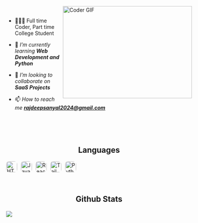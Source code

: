 <div>
<a href="https://github.com/rajdeep-2004"><img alt="Coder GIF" height=250 width=350 src="https://miro.medium.com/max/1360/0*7Q3yvSIv_t0ioJ-Z.gif" align="right" /></a>
<br>

- 👨🏻‍💻 Full time Coder, Part time College Student

- 🌱 _I’m currently learning **Web Development and Python**_

- 👯 _I’m looking to collaborate on **SaaS Projects**_

- 📫 _How to reach me **rajdeepsanyal2024@gmail.com**_
</div

<br>
<br>
<br>
<br>

<h2 align="center" >Languages</h3>

<div style="display: flex; flex-wrap: wrap; gap: 10px; align-items: center;">
  <img src="https://img.shields.io/badge/html5-%23E34F26.svg?style=flat&logo=html5&logoColor=white" alt="HTML5" style="height: 30px; border-radius: 8px;">
  <img src="https://img.shields.io/badge/javascript-%23323330.svg?style=flat&logo=javascript&logoColor=%23F7DF1E" alt="JavaScript" style="height: 30px; border-radius: 8px;">
  <img src="https://img.shields.io/badge/react-%2320232a.svg?style=flat&logo=react&logoColor=%2361DAFB" alt="React" style="height: 30px; border-radius: 8px;">
  <img src="https://img.shields.io/badge/tailwindcss-%2338B2AC.svg?style=flat&logo=tailwind-css&logoColor=white" alt="TailwindCSS" style="height: 30px; border-radius: 8px;">
  <img src="https://img.shields.io/badge/python-3670A0?style=flat&logo=python&logoColor=ffdd54" alt="Python" style="height: 30px; border-radius: 8px;">
</div>


&nbsp;&nbsp;
<h2 align="center" >Github Stats</h3>

  <img src="https://github-readme-streak-stats.herokuapp.com/?user=rajdeep-2004&theme=radical" align="center"/>
&nbsp;&nbsp;
  

  
